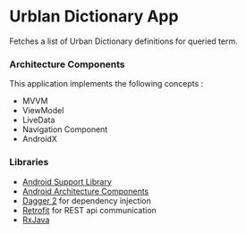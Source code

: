 # Urblan Dictionary App

Fetches a list of Urban Dictionary definitions for queried term.

### Architecture Components
This application implements the following concepts :
- MVVM
- ViewModel
- LiveData
- Navigation Component
- AndroidX

### Libraries
* [Android Support Library][support-lib]
* [Android Architecture Components][arch]
* [Dagger 2][dagger2] for dependency injection
* [Retrofit][retrofit] for REST api communication
* [RxJava][rxjava]

[support-lib]: https://developer.android.com/topic/libraries/support-library/index.html
[arch]: https://developer.android.com/arch
[dagger2]: https://google.github.io/dagger
[retrofit]: http://square.github.io/retrofit
[rxjava]: https://github.com/ReactiveX/RxJava
